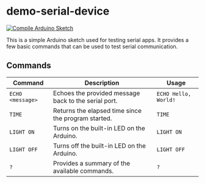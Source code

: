 # demo-serial-device
[![Compile Arduino Sketch](https://github.com/mattfors/demo-serial-device/actions/workflows/main.yml/badge.svg)](https://github.com/mattfors/demo-serial-device/actions/workflows/main.yml)

This is a simple Arduino sketch used for testing serial apps. It provides a few basic commands that can be used to test serial communication.

## Commands

| Command         | Description                                              | Usage                  |
|-----------------|----------------------------------------------------------|------------------------|
| `ECHO <message>`| Echoes the provided message back to the serial port.     | `ECHO Hello, World!`   |
| `TIME`          | Returns the elapsed time since the program started.      | `TIME`                 |
| `LIGHT ON`      | Turns on the built-in LED on the Arduino.                | `LIGHT ON`             |
| `LIGHT OFF`     | Turns off the built-in LED on the Arduino.               | `LIGHT OFF`            |
| `?`             | Provides a summary of the available commands.            | `?`                    |
